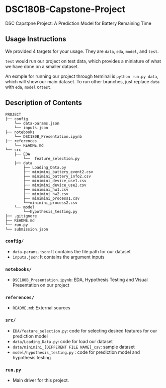 # DSC180B-Capstone-Project
DSC Capstpne Project: A Prediction Model for Battery Remaining Time
## Usage Instructions
We provided 4 targets for your usage. They are `data`, `eda`, `model`, and `test`.

`test` would run our project on test data, which provides a miniature of what we have done on a smaller dataset. 

An exmple for running our project through terminal is `python run.py data`, which will show our main dataset. To run other branches, just replace `data` with `eda`, `model` or`test`.


## Description of Contents
```
PROJECT
├── config
    └── data-params.json
    └── inputs.json
├── notebooks
    └── DSC180B_Presentation.ipynb
├── references
    └── README.md
└── src
    ├── EDA
        └──  feature_selection.py
    ├── data
        ├── Loading_Data.py
        ├── minimini_battery_event2.csv
        ├── minimini_battery_info2.csv
        ├── minimini_device_use1.csv
        ├── minimini_device_use2.csv
        ├── minimini_hw1.csv
        ├── minimini_hw2.csv
        ├── minimini_process1.csv
        └──minimini_process2.csv
    └── model
        └──hypothesis_testing.py
├── .gitignore
├── README.md
└── run.py
└── submission.json
```


### `config/`
* `data-params.json`: It contains the file path for our dataset
* `inputs.json`: It contains the argument inputs

### `notebooks/`
* `DSC180B_Presentation.ipynb`: EDA, Hypothesis Testing and Visual Presentation on our project

### `references/`
* `README.md`: External sources

### `src/`
* `EDA/feature_selection.py`: code for selecting desired features for our prediction model
* `data/Loading_Data.py`: code for load our dataset
* `data/minimini_[DIFFERENT FILE NAME]_csv`: sample dataset
* `model/hypothesis_testing.py` : code for prediction model and hypothesis testing

### `run.py`
* Main driver for this project.
